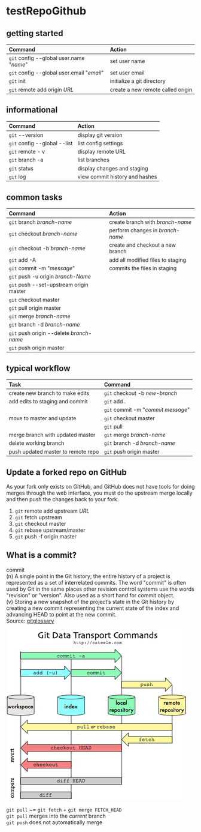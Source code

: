 # testRepoGithub

## getting started
| Command                             | Action 
| :--                                 | :--
|`git` config --global user.name "*name*"   |set user name
|`git` config --global user.email "*email*" |set user email
|`git` init                           |initialize a git directory
|`git` remote add origin *URL*        |create a new remote called origin


## informational
| Command                             | Action
| :--                                 | :--
|`git` --version                      |display git version
|`git` config --global --list         |list config settings
|`git` remote - v                     |display remote URL 
|`git` branch -a                      |list branches
|`git` status                         |display changes and staging
|`git` log                            |view commit history and hashes


## common tasks
| Command                             | Action
| :--                                 | :-- 
|`git` branch *branch-name*           |create branch with *branch-name*
|`git` checkout *branch-name*         |perform changes in *branch-name*
|`git` checkout -b *branch-name*      |create and checkout a new branch
|`git` add -A                         |add all modified files to staging
|`git` commit -m "*message*"          |commits the files in staging
|`git` push -u origin *branch-Name*   |
|`git` push --set-upstream origin master |
|`git` checkout master                |
|`git` pull origin master             |
|`git` merge *branch-name*            |
|`git` branch -d *branch-name*        | 
|`git` push origin --delete *branch-name* |
|`git` push origin master             |

## typical workflow
| Task                               | Command
| :--                                | :-- 
|create new branch to make edits     |`git` checkout -b *new-branch*
|add edits to staging and commit     |`git` add .
|                                    |`git` commit -m "*commit message*"
|move to master and update           |`git` checkout master
|                                    |`git` pull
|merge branch with updated master    |`git` merge *branch-name*
|delete working branch               |`git` branch -d *branch-name*
|push updated master to remote repo  |`git` push origin master

## Update a forked repo on GitHub
As your fork only exists on GitHub, and GitHub does not have tools for doing merges through the web interface, you must do the upstream merge locally and then push the changes back to your fork.

1. `git` remote add upstream *URL*
1. `git` fetch upstream
1. `git` checkout master 
1. `git` rebase upstream/master
1. `git` push -f origin master


## What is a commit?
   commit  
   (n) A single point in the Git history; the entire history of a project is represented as a set of interrelated commits. The word "commit" is often used by Git in the same places other revision control systems use the words "revision" or "version". Also used as a short hand for commit object.  
   (v) Storing a new snapshot of the project’s state in the Git history by creating a new commit representing the current state of the index and advancing HEAD to point at the new commit.  
Source: [gitglossary][1]

[1]: https://git-scm.com/docs/gitglossary


![git commands conceptualization](git-commands.png)


`git pull` ~= `git fetch` + `git merge FETCH_HEAD`  
`git pull` merges into the _current_ branch  
`git push` does not automatically merge

